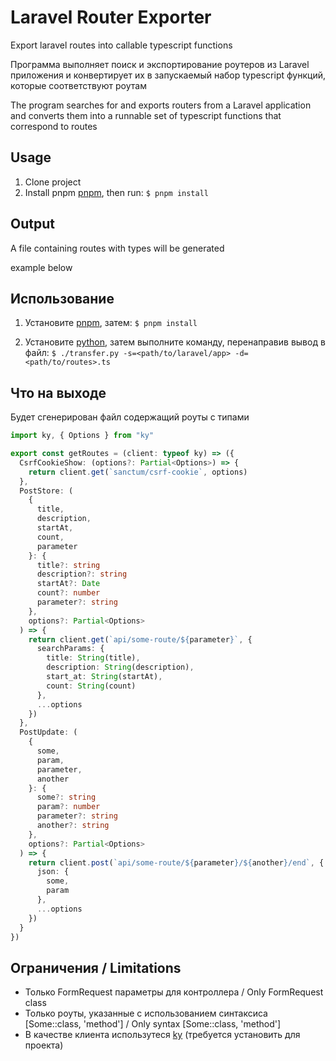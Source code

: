 # Laravel Router Exporter

Export laravel routes into callable typescript functions

Программа выполняет поиск и экспортирование роутеров из Laravel приложения и конвертирует их в запускаемый набор typescript функций, которые соответствуют роутам

The program searches for and exports routers from a Laravel application and converts them into a runnable set of typescript functions that correspond to routes

## Usage

1. Clone project
1. Install pnpm [pnpm](https://pnpm.io/installation#nodejs-is-preinstalled), then run: `$ pnpm install`

## Output

A file containing routes with types will be generated

example below

## Использование

1. Установите [pnpm](https://pnpm.io/installation#nodejs-is-preinstalled), затем: `$ pnpm install`

2. Установите [python](https://www.python.org/downloads/source/), затем выполните команду, перенаправив вывод в файл: `$ ./transfer.py -s=<path/to/laravel/app> -d=<path/to/routes>.ts`

## Что на выходе

Будет сгенерирован файл содержащий роуты с типами

```typescript
import ky, { Options } from "ky"

export const getRoutes = (client: typeof ky) => ({
  CsrfCookieShow: (options?: Partial<Options>) => {
    return client.get(`sanctum/csrf-cookie`, options)
  },
  PostStore: (
    {
      title,
      description,
      startAt,
      count,
      parameter
    }: {
      title?: string
      description?: string
      startAt?: Date
      count?: number
      parameter?: string
    },
    options?: Partial<Options>
  ) => {
    return client.get(`api/some-route/${parameter}`, {
      searchParams: {
        title: String(title),
        description: String(description),
        start_at: String(startAt),
        count: String(count)
      },
      ...options
    })
  },
  PostUpdate: (
    {
      some,
      param,
      parameter,
      another
    }: {
      some?: string
      param?: number
      parameter?: string
      another?: string
    },
    options?: Partial<Options>
  ) => {
    return client.post(`api/some-route/${parameter}/${another}/end`, {
      json: {
        some,
        param
      },
      ...options
    })
  }
})
```

## Ограничения / Limitations

- Только FormRequest параметры для контроллера / Only FormRequest class
- Только роуты, указанные с использованием синтаксиса [Some::class, 'method'] / Only syntax [Some::class, 'method']
- В качестве клиента использутеся [ky](https://github.com/sindresorhus/ky) (требуется установить для проекта)
